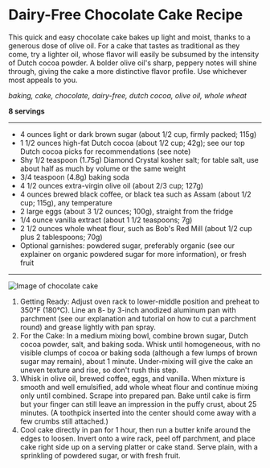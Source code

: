 # Dairy-Free Chocolate Cake Recipe

This quick and easy chocolate cake bakes up light and moist, thanks to a generous dose of olive oil. For a cake that tastes as traditional as they come, try a lighter oil, whose flavor will easily be subsumed by the intensity of Dutch cocoa powder. A bolder olive oil's sharp, peppery notes will shine through, giving the cake a more distinctive flavor profile. Use whichever most appeals to you.

*baking, cake, chocolate, dairy-free, dutch cocoa, olive oil, whole wheat*

**8 servings**

---

- 4 ounces light or dark brown sugar (about 1/2 cup, firmly packed; 115g)
- 1 1/2 ounces high-fat Dutch cocoa (about 1/2 cup; 42g); see our top Dutch cocoa picks for recommendations (see note)
- Shy 1/2 teaspoon (1.75g) Diamond Crystal kosher salt; for table salt, use about half as much by volume or the same weight
- 3/4 teaspoon (4.8g) baking soda
- 4 1/2 ounces extra-virgin olive oil (about 2/3 cup; 127g)
- 4 ounces brewed black coffee, or black tea such as Assam (about 1/2 cup; 115g), any temperature
- 2 large eggs (about 3 1/2 ounces; 100g), straight from the fridge
- 1/4 ounce vanilla extract (about 1 1/2 teaspoons; 7g)
- 2 1/2 ounces whole wheat flour, such as Bob's Red Mill (about 1/2 cup plus 2 tablespoons; 70g)
- Optional garnishes: powdered sugar, preferably organic (see our explainer on organic powdered sugar for more information), or fresh fruit

---

![Image of chocolate cake](https://www.seriouseats.com/2019/03/20190227-chocolate-olive-oil-cake-vicky-wasik-17.jpg)

1. Getting Ready: Adjust oven rack to lower-middle position and preheat to 350°F (180°C). Line an 8- by 3-inch anodized aluminum pan with parchment (see our explanation and tutorial on how to cut a parchment round) and grease lightly with pan spray.
2. For the Cake: In a medium mixing bowl, combine brown sugar, Dutch cocoa powder, salt, and baking soda. Whisk until homogeneous, with no visible clumps of cocoa or baking soda (although a few lumps of brown sugar may remain), about 1 minute. Under-mixing will give the cake an uneven texture and rise, so don't rush this step.
3. Whisk in olive oil, brewed coffee, eggs, and vanilla. When mixture is smooth and well emulsified, add whole wheat flour and continue mixing only until combined. Scrape into prepared pan. Bake until cake is firm but your finger can still leave an impression in the puffy crust, about 25 minutes. (A toothpick inserted into the center should come away with a few crumbs still attached.)
4. Cool cake directly in pan for 1 hour, then run a butter knife around the edges to loosen. Invert onto a wire rack, peel off parchment, and place cake right side up on a serving platter or cake stand. Serve plain, with a sprinkling of powdered sugar, or with fresh fruit.
